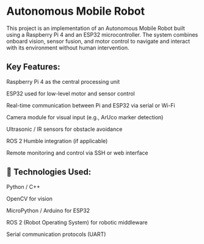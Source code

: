# Autonomous Mobile Robot

This project is an implementation of an Autonomous Mobile Robot built using a Raspberry Pi 4 and an ESP32 microcontroller. The system combines onboard vision, sensor fusion, and motor control to navigate and interact with its environment without human intervention.

## Key Features:
Raspberry Pi 4 as the central processing unit

ESP32 used for low-level motor and sensor control

Real-time communication between Pi and ESP32 via serial or Wi-Fi

Camera module for visual input (e.g., ArUco marker detection)

Ultrasonic / IR sensors for obstacle avoidance

ROS 2 Humble integration (if applicable)

Remote monitoring and control via SSH or web interface

## 🔧 Technologies Used:
Python / C++

OpenCV for vision

MicroPython / Arduino for ESP32

ROS 2 (Robot Operating System) for robotic middleware

Serial communication protocols (UART)

